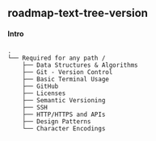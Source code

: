 ## roadmap-text-tree-version

#### Intro

```
.
└── Required for any path /
    ├── Data Structures & Algorithms
    ├── Git - Version Control 
    ├── Basic Terminal Usage 
    ├── GitHub 
    ├── Licenses 
    ├── Semantic Versioning 
    ├── SSH 
    ├── HTTP/HTTPS and APIs 
    ├── Design Patterns 
    └── Character Encodings 
```

```

```
